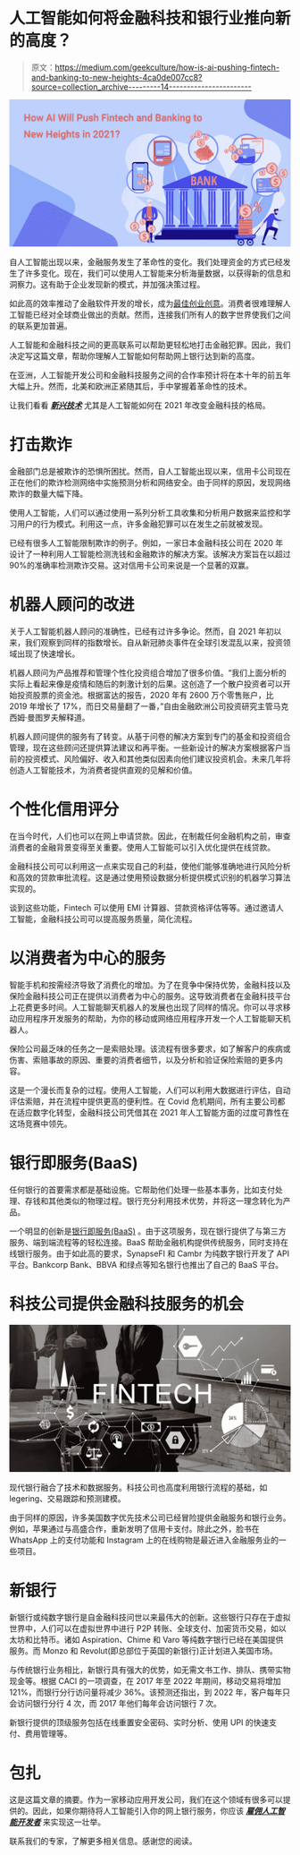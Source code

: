 # 人工智能如何将金融科技和银行业推向新的高度？

> 原文：<https://medium.com/geekculture/how-is-ai-pushing-fintech-and-banking-to-new-heights-4ca0de007cc8?source=collection_archive---------14----------------------->

![](img/2605d8bfeb7d129b86cbdcf8bee751ba.png)

自人工智能出现以来，金融服务发生了革命性的变化。我们处理资金的方式已经发生了许多变化。现在，我们可以使用人工智能来分析海量数据，以获得新的信息和洞察力。这有助于企业发现新的模式，并加强决策过程。

如此高的效率推动了金融软件开发的增长，成为[最佳创业创意](/@technource.inc/best-start-up-idea-of-2021-beca6001dcb3)。消费者很难理解人工智能已经对全球商业做出的贡献。然而，连接我们所有人的数字世界使我们之间的联系更加普遍。

人工智能和金融科技之间的更高联系可以帮助更轻松地打击金融犯罪。因此，我们决定写这篇文章，帮助你理解人工智能如何帮助网上银行达到新的高度。

在亚洲，人工智能开发公司和金融科技服务之间的合作率预计将在本十年的前五年大幅上升。然而，北美和欧洲正紧随其后，手中掌握着革命性的技术。

让我们看看 [***新兴技术***](https://hackernoon.com/10-emerging-technologies-to-look-out-for-in-2021-ur4j37gk) 尤其是人工智能如何在 2021 年改变金融科技的格局。

# 打击欺诈

金融部门总是被欺诈的恐惧所困扰。然而，自人工智能出现以来，信用卡公司现在正在他们的欺诈检测网络中实施预测分析和网络安全。由于同样的原因，发现网络欺诈的数量大幅下降。

使用人工智能，人们可以通过使用一系列分析工具收集和分析用户数据来监控和学习用户的行为模式。利用这一点，许多金融犯罪可以在发生之前就被发现。

已经有很多人工智能限制欺诈的例子。例如，一家日本金融科技公司在 2020 年设计了一种利用人工智能检测洗钱和金融欺诈的解决方案。该解决方案旨在以超过 90%的准确率检测欺诈交易。这对信用卡公司来说是一个显著的双赢。

# 机器人顾问的改进

关于人工智能机器人顾问的准确性，已经有过许多争论。然而，自 2021 年初以来，我们观察到同样的指数增长。自从新冠肺炎事件在全球引发混乱以来，投资领域出现了快速增长。

机器人顾问为产品推荐和管理个性化投资组合增加了很多价值。“我们上面分析的实际上看起来像是疫情和随后的刺激计划的后果。这创造了一个散户投资者可以开始投资股票的资金池。根据富达的报告，2020 年有 2600 万个零售账户，比 2019 年增长了 17%，而日交易量翻了一番，”自由金融欧洲公司投资研究主管马克西姆·曼图罗夫解释道。

机器人顾问提供的服务有了转变。从基于问卷的解决方案到专门的基金和投资组合管理，现在这些顾问还提供算法建议和再平衡。一些新设计的解决方案根据客户当前的投资模式、风险偏好、收入和其他类似因素向他们建议投资机会。未来几年将创造人工智能技术，为消费者提供直观的见解和价值。

# 个性化信用评分

在当今时代，人们也可以在网上申请贷款。因此，在制裁任何金融机构之前，审查消费者的金融背景变得至关重要。使用人工智能可以引入优化提供在线贷款。

金融科技公司可以利用这一点来实现自己的利益，使他们能够准确地进行风险分析和高效的贷款审批流程。这是通过使用预设数据分析提供模式识别的机器学习算法实现的。

谈到这些功能，Fintech 可以使用 EMI 计算器、贷款资格评估等等。通过邀请人工智能，金融科技公司可以提高服务质量，简化流程。

# 以消费者为中心的服务

智能手机和按需经济导致了消费化的增加。为了在竞争中保持优势，金融科技以及保险金融科技公司正在提供以消费者为中心的服务。这导致消费者在金融科技平台上花费更多时间。人工智能聊天机器人的发展也出现了同样的情况。你可以寻求移动应用程序开发服务的帮助，为你的移动或网络应用程序开发一个人工智能聊天机器人。

保险公司最乏味的任务之一是索赔处理。该流程有很多要求，如了解客户的疾病或伤害、索赔事故的原因、重要的消费者细节，以及分析和验证保险索赔的更多内容。

这是一个漫长而复杂的过程。使用人工智能，人们可以利用大数据进行评估，自动评估索赔，并在流程中提供更高的便利性。在 Covid 危机期间，所有主要公司都在适应数字化转型，金融科技公司凭借其在 2021 年人工智能方面的过度可靠性在这场竞赛中领先。

# 银行即服务(BaaS)

任何银行的首要需求都是基础设施。它帮助他们处理一些基本事务，比如支付处理、存钱和其他类似的物理过程。银行充分利用技术优势，并将这一理念转化为产品。

一个明显的创新是[银行即服务(BaaS)](/geekculture/what-is-banking-as-a-service-baas-and-how-is-it-transforming-financial-services-965a794d9c6d) 。由于这项服务，现在银行提供了与第三方服务、端到端流程等的轻松连接。BaaS 帮助金融机构提供传统服务，同时支持在线银行服务。由于如此高的要求，SynapseFI 和 Cambr 为纯数字银行开发了 API 平台。Bankcorp Bank、BBVA 和绿点等知名银行也推出了自己的 BaaS 平台。

# 科技公司提供金融科技服务的机会

![](img/72424fd3e962163175868e6b4333ec4c.png)

现代银行融合了技术和数据服务。科技公司也高度利用银行流程的基础，如 legering、交易跟踪和预测建模。

由于同样的原因，许多美国数字优先技术公司已经冒险提供金融服务和银行业务。例如，苹果通过与高盛合作，重新发明了信用卡支付。除此之外，脸书在 WhatsApp 上的支付功能和 Instagram 上的在线购物是最近进入金融服务业的一些项目。

# 新银行

新银行或纯数字银行是自金融科技问世以来最伟大的创新。这些银行只存在于虚拟世界中，人们可以在虚拟世界中进行 P2P 转账、全球支付、加密货币交易，如以太坊和比特币。诸如 Aspiration、Chime 和 Varo 等纯数字银行已经在美国提供服务。而 Monzo 和 Revolut(即总部位于英国的新银行)正计划进入美国市场。

与传统银行业务相比，新银行具有强大的优势，如无需文书工作、排队、携带实物现金等。根据 CACI 的一项调查，在 2017 年至 2022 年期间，移动交易将增加 121%，而银行分行访问量将减少 36%。该预测还指出，到 2022 年，客户每年只会访问银行分行 4 次，而 2017 年他们每年会访问银行 7 次。

新银行提供的顶级服务包括在线重置安全密码、实时分析、使用 UPI 的快速支付、费用管理等。

# 包扎

这是这篇文章的摘要。作为一家移动应用开发公司，我们在这个领域有很多可以提供的。因此，如果你期待将人工智能引入你的网上银行服务，你应该 [***雇佣人工智能开发者***](https://www.technource.com/augmented-reality-development/) 来实现这一壮举。

联系我们的专家，了解更多相关信息。感谢您的阅读。